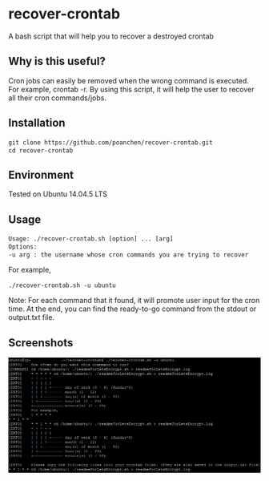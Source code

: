 # recover-crontab

A bash script that will help you to recover a destroyed crontab

## Why is this useful?

Cron jobs can easily be removed when the wrong command is executed. For example, crontab -r. By using this script, it will help the user to recover all their cron commands/jobs.

## Installation

```
git clone https://github.com/poanchen/recover-crontab.git
cd recover-crontab
```

## Environment
Tested on Ubuntu 14.04.5 LTS

## Usage

```
Usage: ./recover-crontab.sh [option] ... [arg]
Options:
-u arg : the username whose cron commands you are trying to recover
```

For example,

```
./recover-crontab.sh -u ubuntu
```
Note: For each command that it found, it will promote user input for the cron time. At the end, you can find the ready-to-go command from the stdout or output.txt file.

## Screenshots
![Loading the first image](demo.PNG)
